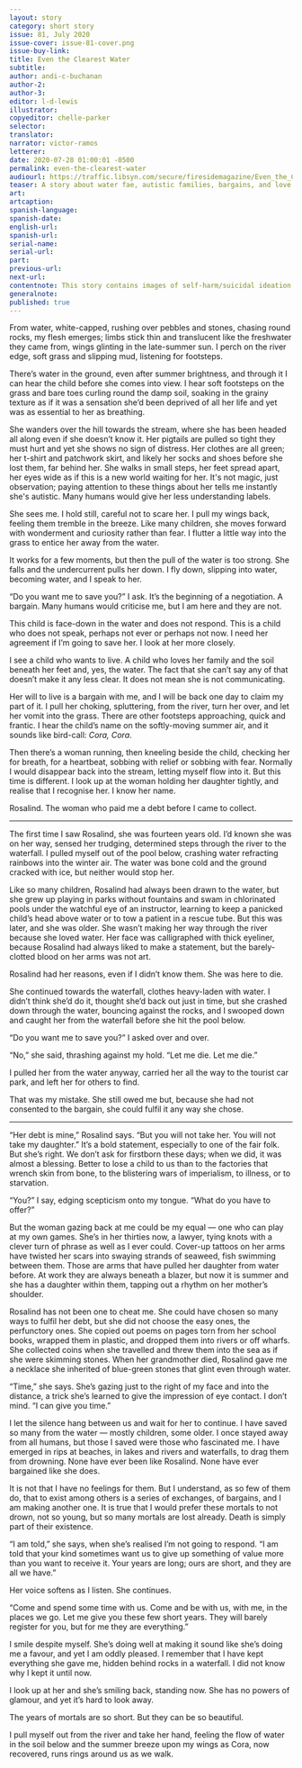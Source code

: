 ```yaml
---
layout: story
category: short story
issue: 81, July 2020
issue-cover: issue-81-cover.png
issue-buy-link:
title: Even the Clearest Water
subtitle:
author: andi-c-buchanan
author-2:
author-3:
editor: l-d-lewis
illustrator:
copyeditor: chelle-parker
selector:
translator:
narrator: victor-ramos
letterer:
date: 2020-07-28 01:00:01 -0500
permalink: even-the-clearest-water
audiourl: https://traffic.libsyn.com/secure/firesidemagazine/Even_the_Clearest_Water.mp3
teaser: A story about water fae, autistic families, bargains, and love.
art:
artcaption:
spanish-language:
spanish-date:
english-url:
spanish-url:
serial-name:
serial-url:
part:
previous-url:
next-url:
contentnote: This story contains images of self-harm/suicidal ideation and harm to a child.
generalnote:
published: true
---
```

From water, white-capped, rushing over pebbles and stones, chasing round rocks, my flesh emerges; limbs stick thin and translucent like the freshwater they came from, wings glinting in the late-summer sun. I perch on the river edge, soft grass and slipping mud, listening for footsteps.

There’s water in the ground, even after summer brightness, and through it I can hear the child before she comes into view. I hear soft footsteps on the grass and bare toes curling round the damp soil, soaking in the grainy texture as if it was a sensation she’d been deprived of all her life and yet was as essential to her as breathing.

She wanders over the hill towards the stream, where she has been headed all along even if she doesn’t know it. Her pigtails are pulled so tight they must hurt and yet she shows no sign of distress. Her clothes are all green; her t-shirt and patchwork skirt, and likely her socks and shoes before she lost them, far behind her. She walks in small steps, her feet spread apart, her eyes wide as if this is a new world waiting for her. It's not magic, just observation; paying attention to these things about her tells me instantly she's autistic. Many humans would give her less understanding labels.

She sees me. I hold still, careful not to scare her. I pull my wings back, feeling them tremble in the breeze. Like many children, she moves forward with wonderment and curiosity rather than fear. I flutter a little way into the grass to entice her away from the water.

It works for a few moments, but then the pull of the water is too strong. She falls and the undercurrent pulls her down. I fly down, slipping into water, becoming water, and I speak to her.

“Do you want me to save you?” I ask. It’s the beginning of a negotiation. A bargain. Many humans would criticise me, but I am here and they are not.

This child is face-down in the water and does not respond. This is a child who does not speak, perhaps not ever or perhaps not now. I need her agreement if I’m going to save her. I look at her more closely.

I see a child who wants to live. A child who loves her family and the soil beneath her feet and, yes, the water. The fact that she can’t say any of that doesn’t make it any less clear. It does not mean she is not communicating.

Her will to live is a bargain with me, and I will be back one day to claim my part of it. I pull her choking, spluttering, from the river, turn her over, and let her vomit into the grass. There are other footsteps approaching, quick and frantic. I hear the child’s name on the softly-moving summer air, and it sounds like bird-call: _Cora, Cora_.  

Then there’s a woman running, then kneeling beside the child, checking her for breath, for a heartbeat, sobbing with relief or sobbing with fear. Normally I would disappear back into the stream, letting myself flow into it. But this time is different. I look up at the woman holding her daughter tightly, and realise that I recognise her. I know her name.

Rosalind. The woman who paid me a debt before I came to collect.

----

The first time I saw Rosalind, she was fourteen years old. I’d known she was on her way, sensed her trudging, determined steps through the river to the waterfall. I pulled myself out of the pool below, crashing water refracting rainbows into the winter air. The water was bone cold and the ground cracked with ice, but neither would stop her.

Like so many children, Rosalind had always been drawn to the water, but she grew up playing in parks without fountains and swam in chlorinated pools under the watchful eye of an instructor, learning to keep a panicked child’s head above water or to tow a patient in a rescue tube. But this was later, and she was older. She wasn’t making her way through the river because she loved water. Her face was calligraphed with thick eyeliner, because Rosalind had always liked to make a statement, but the barely-clotted blood on her arms was not art.

Rosalind had her reasons, even if I didn’t know them. She was here to die.

She continued towards the waterfall, clothes heavy-laden with water. I didn’t think she’d do it, thought she’d back out just in time, but she crashed down through the water, bouncing against the rocks, and I swooped down and caught her from the waterfall before she hit the pool below.

“Do you want me to save you?” I asked over and over.

“No,” she said, thrashing against my hold. “Let me die. Let me die.”

I pulled her from the water anyway, carried her all the way to the tourist car park, and left her for others to find.

That was my mistake. She still owed me but, because she had not consented to the bargain, she could fulfil it any way she chose.

----

“Her debt is mine,” Rosalind says. “But you will not take her. You will not take my daughter.”  It’s a bold statement, especially to one of the fair folk. But she’s right. We don’t ask for firstborn these days; when we did, it was almost a blessing. Better to lose a child to us than to the factories that wrench skin from bone, to the blistering wars of imperialism, to illness, or to starvation.

“You?” I say, edging scepticism onto my tongue. “What do you have to offer?”

But the woman gazing back at me could be my equal — one who can play at my own games. She’s in her thirties now, a lawyer, tying knots with a clever turn of phrase as well as I ever could. Cover-up tattoos on her arms have twisted her scars into swaying strands of seaweed, fish swimming between them. Those are arms that have pulled her daughter from water before. At work they are always beneath a blazer, but now it is summer and she has a daughter within them, tapping out a rhythm on her mother’s shoulder.

Rosalind has not been one to cheat me. She could have chosen so many ways to fulfil her debt, but she did not choose the easy ones, the perfunctory ones. She copied out poems on pages torn from her school books, wrapped them in plastic, and dropped them into rivers or off wharfs. She collected coins when she travelled and threw them into the sea as if she were skimming stones. When her grandmother died, Rosalind gave me a necklace she inherited of blue-green stones that glint even through water.

“Time,” she says. She’s gazing just to the right of my face and into the distance, a trick she’s learned to give the impression of eye contact. I don’t mind. “I can give you time.”

I let the silence hang between us and wait for her to continue. I have saved so many from the water — mostly children, some older. I once stayed away from all humans, but those I saved were those who fascinated me. I have emerged in rips at beaches, in lakes and rivers and waterfalls, to drag them from drowning. None have ever been like Rosalind. None have ever bargained like she does.

It is not that I have no feelings for them. But I understand, as so few of them do, that to exist among others is a series of exchanges, of bargains, and I am making another one. It is true that I would prefer these mortals to not drown, not so young, but so many mortals are lost already. Death is simply part of their existence.

“I am told,” she says, when she’s realised I’m not going to respond. “I am told that your kind sometimes want us to give up something of value more than you want to receive it. Your years are long; ours are short, and they are all we have.”

Her voice softens as I listen. She continues.

“Come and spend some time with us. Come and be with us, with me, in the places we go. Let me give you these few short years. They will barely register for you, but for me they are everything.”

I smile despite myself. She’s doing well at making it sound like she’s doing me a favour, and yet I am oddly pleased. I remember that I have kept everything she gave me, hidden behind rocks in a waterfall. I did not know why I kept it until now.

I look up at her and she’s smiling back, standing now. She has no powers of glamour, and yet it’s hard to look away.

The years of mortals are so short. But they can be so beautiful.

I pull myself out from the river and take her hand, feeling the flow of water in the soil below and the summer breeze upon my wings as Cora, now recovered, runs rings around us as we walk.
